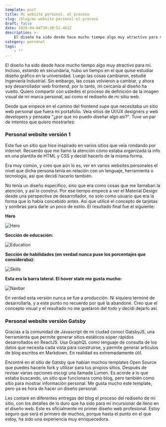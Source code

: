 ```yaml
---
template: post
title: Mi website personal, el proceso
slug: /blog/mi-website-personal-el-proceso
draft: false
date: 2020-04-04T10:30:51.461Z
description: >-
    El diseño ha sido desde hace mucho tiempo algo muy atractivo para mí. Incluso, estando en secundaria, hubo un tiempo en el que quise estudiar diseño gráfico en la universidad. Luego las cosas cambiaron, estudié Ingeniería Industrial. Sin embargo, las cosas volvieron a cambiar, y ahora soy desarrollador web frontend, por lo tanto, mi cercanía al diseño ha vuelto. Quiero compartir con ustedes el proceso de definición de la imagen visual de mi marca personal, así como el rediseño de mi sitio web.
category: personal
tags:
    - ""
---
```


El diseño ha sido desde hace mucho tiempo algo muy atractivo para mí. Incluso, estando en secundaria, hubo un tiempo en el que quise estudiar diseño gráfico en la universidad. Luego las cosas cambiaron, estudié Ingeniería Industrial. Sin embargo, las cosas volvieron a cambiar, y ahora soy desarrollador web frontend, por lo tanto, mi cercanía al diseño ha vuelto. Quiero compartir con ustedes el proceso de definición de la imagen visual de mi marca personal, así como el rediseño de mi sitio web.

Desde que empecé en el camino del frontend supe que necesitaba un sitio web personal que fuera mi portafolio. Veía sitios de UI/UX designers y web developers y pensaba "¿por qué no puedo diseñar algo así?". Tuve un par de intentos que quiero mostrarles:

### Personal website versión 1

Este fue un sitio que hice inspirado en varios sitios que veía rondando por internet. Recuerdo que me llamó la atención cómo estaba organizada la info en una plantilla de HTML y CSS y decidí hacerlo de la misma forma.

Era muy común, y creo que aún lo es, ver en varios websites personales el nivel que dicha persona tenía en relación con un lenguaje, herramienta o tecnología, así que decidí hacerlo también.

No tenía un diseño específico, sino que era como cosas que me llamaban la atención, y así lo construí. Por ese tiempo empecé a ver el Material Design desde una perspectiva de desarrollador, no solo como usuario que era la forma que lo había concebido antes. Así que utilicé el concepto de tarjetas y sombras para darle un poco de estilo. El resultado final fue el siguiente:

**Hero**

![Hero](/media/mi-website-personal-el-proceso-1.jpg)

**Sección de educación:**

![Education](/media/mi-website-personal-el-proceso-2.jpg)

**Sección de habilidades (en verdad nunca puse los porcentajes que consideraba):**

![Skills](/media/mi-website-personal-el-proceso-3.jpg)

**Esta era la barra lateral. El hover state me gusta mucho:**

![Navbar](/media/mi-website-personal-el-proceso-4.jpg)

En verdad esta versión nunca se fue a producción. Ni siquiera terminé de desarrollarla, y a este punto no recuerdo por qué la abandoné. Creo que el concepto visual y el resultado no me gustaron del todo y decidí dejarlo así.

### Personal website versión Gatsby

Gracias a la comunidad de Javascript de mi ciudad conocí GatsbyJS, una herramienta que permite generar sitios estáticos súper rápidos desarrollados en ReactJS. Usa GraphQL como lenguaje de consulta de los datos que necesita cada vista para construirse, y permite generar artículos de blog escritos en Markdown. En realidad es extremadamente útil.

Encontré en el sitio de Gatsby que habían muchos templates Open Source que puedes hacerle fork y utilizar para tus propios sitios. Después de revisar varias opciones escogí una llamada Lumen. Es acorde a lo que estaba buscando, un sitio que funcionara como blog, pero también como sitio para mostrar información personal. Me gusta mucho este template, pero ya es hora de hacer un diseño personal.

Les contaré en diferentes entregas del blog el proceso del rediseño de mi sitio, con los detalles de lo duro que ha sido para mí incursionar de lleno en el diseño web. Este es oficialmente mi primer diseño web profesional. Estoy seguro que será el primero de muchos, porque hasta el punto en el que estoy, ha sido una experiencia muy enriquecedora.
